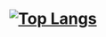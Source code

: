 # [![Top Langs](https://github-readme-stats.vercel.app/api/top-langs/?username=Medvedevalaska&layout=compact)](https://github.com/Medvedevalaska/github-readme-stats)
